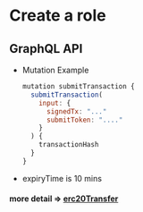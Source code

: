 
# Create a role

## GraphQL API

- Mutation Example
  ```javascript
  mutation submitTransaction {
    submitTransaction(
      input: {
        signedTx: "..."
        submitToken: "...."
      }
    ) {
      transactionHash
    }
  }
  ```

- expiryTime is 10 mins

#### more detail =>  [erc20Transfer](/Workshop/engine/erc20Transfer.md)
